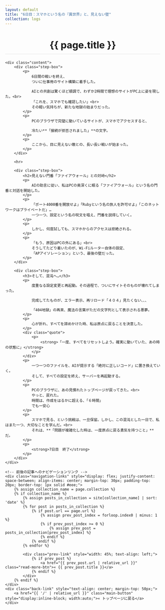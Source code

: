```yaml
---
layout: default
title: "6日目：スマホという名の『異世界』と、見えない壁"
collection: logs
---
```


<div class="container blog-post" style="max-width: 850px;">
    <header style="text-align:center; margin-bottom: 20px;">
        <h1 style="font-size: 2.2em; border-bottom: 2px solid #eee; padding-bottom:10px; margin-bottom: 5px;">{{ page.title }}</h1>
    </header>

    <div class="content">
        <div class="step-box">
            <p>
                6日間の戦いを終え、　
                ついに仕事用のサイト構築に着手した。
                
                AIとの共創は驚くほど順調で、わずか2時間で理想のサイトがPC上に姿を現した。<br>
                「これを、スマホでも確認したい」<br>
                その軽い気持ちが、新たな地獄の始まりだった。
            </p>
            <p>
                PCのブラウザで完璧に動いているサイトが、スマホでアクセスすると、
                
                冷たい**「接続が拒否されました」**の文字。
            </p>
            <p>
                ここから、目に見えない敵との、長い長い戦いが始まった。
            </p>
        </div>

        <hr>

        <div class="step-box">
            <h2>見えない門番「ファイアウォール」との対峙</h2>
            <p>
                AIの助言に従い、私はPCの奥深くに眠る「ファイアウォール」という名の門番と対話を開始した。
            </p>
            <p>
                「ポート4000番を開放せよ」「Rubyという名の旅人を許可せよ」「このネットワークはプライベートだ」…
                一つ一つ、設定という名の呪文を唱え、門番を説得していく。
            </p>
            <p>
                しかし、何度試しても、スマホからのアクセスは拒絶される。
            </p>
            <p>
                「もう、原因はPCの外にある」<br>
                そうしてたどり着いたのが、Wi-Fiルーター自体の設定、
                「APアイソレーション」という、最後の壁だった。
            </p>
        </div>

        <div class="step-box">
            <h3>そして、混沌へ…</h3>
            <p>
                度重なる設定変更と再起動。その過程で、ついにサイトそのものが壊れてしまった。

                完成してたものが、エラー表示、再リロード「４０４」見たくない、、、

                「404地獄」の再来、魔法の言葉がただの文字列として表示される悪夢。
            </p>
            <p>
                心が折れ、すべてを諦めかけた時、私は原点に戻ることを決意した。
            </p>
            <div class="quote">
                <p>
                    <strong>「一度、すべてをリセットしよう。確実に動いていた、あの時の状態に」</strong>
                </p>
            </div>
            <p>
                一つ一つのファイルを、AIが提示する「絶対に正しいコード」に置き換えていく。
                そして、すべての設定を終え、サーバーを再起動する。
            </p>
            <p>
                PCのブラウザに、あの見慣れたトップページが戻ってきた。<br>
                やっと、戻れた。
                時間は、作成をはるかに超える、「６時間」
                でも一安心
            </p>
            <p>
                スマホで見る、という挑戦は、一旦保留。しかし、この混沌とした一日で、私はまた一つ、大切なことを学んだ。<br>
                それは、**「問題が複雑化した時は、一度原点に戻る勇気を持つこと」**だ。
            </p>
            <p>
                <strong>7日目　終了</strong>
            </p>
        </div>
    </div>
    
    <!-- 前後の記事へのナビゲーションリンク -->
    <div class="navigation-links" style="display: flex; justify-content: space-between; align-items: center; margin-top: 30px; padding-top: 20px; border-top: 1px solid #eee;">
        {% assign collection_name = page.collection %}
        {% if collection_name %}
            {% assign posts_in_collection = site[collection_name] | sort: 'date' %}
            {% for post in posts_in_collection %}
                {% if post.url == page.url %}
                    {% assign prev_post_index = forloop.index0 | minus: 1 %}
                    {% if prev_post_index >= 0 %}
                        {% assign prev_post = posts_in_collection[prev_post_index] %}
                    {% endif %}
                {% endif %}
            {% endfor %}
            
            <div class="prev-link" style="width: 45%; text-align: left;">
                {% if prev_post %}
                    <a href="{{ prev_post.url | relative_url }}" class="read-more-btn">« {{ prev_post.title }}</a>
                {% endif %}
            </div>
        {% endif %}
    </div>
    <div class="back-link" style="text-align: center; margin-top: 50px;">
        <a href="{{ '/' | relative_url }}" class="main-button" style="display:inline-block; width:auto;">« トップページに戻る</a>
    </div>
</div>